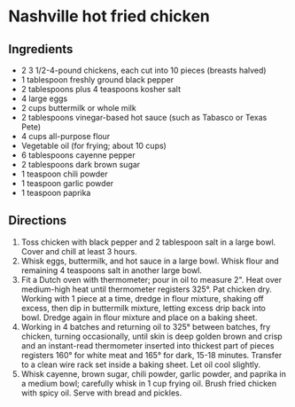 Nashville hot fried chicken
===========================

Ingredients
-----------

- 2 3 1/2-4-pound chickens, each cut into 10 pieces (breasts halved)
- 1 tablespoon freshly ground black pepper
- 2 tablespoons plus 4 teaspoons kosher salt
- 4 large eggs
- 2 cups buttermilk or whole milk
- 2 tablespoons vinegar-based hot sauce (such as Tabasco or Texas Pete)
- 4 cups all-purpose flour
- Vegetable oil (for frying; about 10 cups)
- 6 tablespoons cayenne pepper
- 2 tablespoons dark brown sugar
- 1 teaspoon chili powder
- 1 teaspoon garlic powder
- 1 teaspoon paprika

Directions
----------

1. Toss chicken with black pepper and 2 tablespoon salt in a large bowl. Cover and chill at least 3 hours.
2. Whisk eggs, buttermilk, and hot sauce in a large bowl. Whisk flour and remaining 4 teaspoons salt in another large bowl.
3. Fit a Dutch oven with thermometer; pour in oil to measure 2". Heat over medium-high heat until thermometer registers 325°. Pat chicken dry. Working with 1 piece at a time, dredge in flour mixture, shaking off excess, then dip in buttermilk mixture, letting excess drip back into bowl. Dredge again in flour mixture and place on a baking sheet.
4. Working in 4 batches and returning oil to 325° between batches, fry chicken, turning occasionally, until skin is deep golden brown and crisp and an instant-read thermometer inserted into thickest part of pieces registers 160° for white meat and 165° for dark, 15-18 minutes. Transfer to a clean wire rack set inside a baking sheet. Let oil cool slightly.
5. Whisk cayenne, brown sugar, chili powder, garlic powder, and paprika in a medium bowl; carefully whisk in 1 cup frying oil. Brush fried chicken with spicy oil. Serve with bread and pickles.
